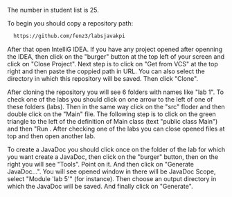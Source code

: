 The number in student list is 25.

To begin you should copy a repository path:

```bash
  https://github.com/fenz3/labsjavakpi
```

After that open IntelliG IDEA. If you have any project opened after openning the IDEA, then click on the "burger" button at the top left of your screen and click on "Close Project". Next step is to click on "Get from VCS" at the top right and then paste the coppied path in URL. You can also select the directory in which this repository will be saved. Then click "Clone".

After cloning the repository you will see 6 folders with names like "lab 1". To check one of the labs you should click on one arrow to the left of one of these folders (labs). Then in the same way click on the "src" floder and then double click on the "Main" file. The following step is to click on the green triangle to the left of the definition of Main class (text "public class Main") and then "Run . After checking one of the labs you can close opened files at top and then open another lab.

To create a JavaDoc you should click once on the folder of the lab for which you want create a JavaDoc, then click on the "burger" button, then on the right you will see "Tools". Point on it. And then click on "Generate JavaDoc...". You will see opened window in there will be JavaDoc Scope, select "Module 'lab 5'" (for instance). Then choose an output directory in which the JavaDoc will be saved. And finally click on "Generate". 
